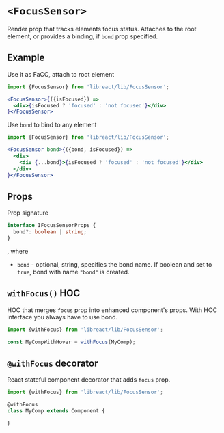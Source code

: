 # `<FocusSensor>`

Render prop that tracks elements focus status. Attaches to the root element, or provides a binding, if `bond` prop specified.

## Example

Use it as FaCC, attach to root element

```jsx
import {FocusSensor} from 'libreact/lib/FocusSensor';

<FocusSensor>{({isFocused}) =>
  <div>{isFocused ? 'focused' : 'not focused'}</div>
}</FocusSensor>
```

Use `bond` to bind to any element

```jsx
import {FocusSensor} from 'libreact/lib/FocusSensor';

<FocusSensor bond>{({bond, isFocused}) =>
  <div>
    <div {...bond}>{isFocused ? 'focused' : 'not focused'}</div>
  </div>
}</FocusSensor>
```


## Props

Prop signature

```ts
interface IFocusSensorProps {
  bond?: boolean | string;
}
```

, where

  - `bond` - optional, string, specifies the bond name. If boolean and set to `true`, bond with name `"bond"` is created.


## `withFocus()` HOC

HOC that merges `focus` prop into enhanced component's props. With HOC interface you always have to use bond.

```jsx
import {withFocus} from 'libreact/lib/FocusSensor';

const MyCompWithHover = withFocus(MyComp);
```


## `@withFocus` decorator

React stateful component decorator that adds `focus` prop.

```js
import {withFocus} from 'libreact/lib/FocusSensor';

@withFocus
class MyComp extends Component {

}
```
